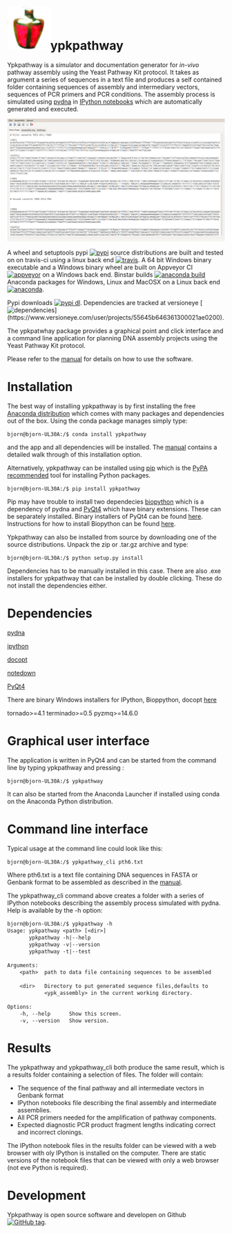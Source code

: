 <img src="https://raw.githubusercontent.com/BjornFJohansson/ypkpathway/master/icon.png" alt="Drawing" style="width: 100px;"/>ypkpathway
===========================

Ypkpathway is a simulator and documentation generator for _in-vivo_ pathway assembly using the Yeast Pathway Kit protocol. It takes as argument a series of
sequences in a text file and produces a self contained folder containing sequences of assembly and intermediary vectors, sequences of PCR primers and PCR conditions.
The assembly process is simulated using [pydna](https://github.com/BjornFJohansson/pydna) in [IPython notebooks](http://ipython.org/notebook.html) which are automatically generated and executed. 

[![screenshot](https://raw.githubusercontent.com/BjornFJohansson/ypkpathway/master/screenshot.png)](https://github.com/BjornFJohansson/ypkpathway)

A wheel and setuptools pypi [![pypi](https://img.shields.io/pypi/v/ypkpathway.png)](https://pypi.python.org/pypi/ypkpathway/)
 source distributions are built and tested on on travis-ci using a linux back end [![travis](https://travis-ci.org/BjornFJohansson/ypkpathway.svg)](https://travis-ci.org/BjornFJohansson/ypkpathway). A 64 bit Windows binary executable and a Windows binary wheel are built on Appveyor CI 
[![appveyor](https://ci.appveyor.com/api/projects/status/ol5ru8po7fx5cimj?svg=true)](https://ci.appveyor.com/project/BjornFJohansson/ypkpathway) on a Windows back end. Binstar builds [![anaconda build](https://anaconda.org/bjornfjohansson/ypkpathway/badges/build.svg)](https://anaconda.org/bjornfjohansson/ypkpathway/builds) Anaconda packages for Windows, Linux and MacOSX on a Linux back end [![anaconda](https://anaconda.org/bjornfjohansson/ypkpathway/badges/downloads.svg)](https://anaconda.org/bjornfjohansson/ypkpathway).

Pypi downloads [![pypi dl](https://img.shields.io/pypi/dm/ypkpathway.png)](https://pypi.python.org/pypi/ypkpathway/). Dependencies are tracked at versioneye 
[![dependencies](https://www.versioneye.com/user/projects/55645b646361300021ae0200/badge.svg?style=flat(Dependency%20Status)!)](https://www.versioneye.com/user/projects/55645b646361300021ae0200).


The ypkpatwhay package provides a graphical point and click interface and a command line application for planning DNA assembly projects 
using the Yeast Pathway Kit protocol.


Please refer to the [manual](https://github.com/BjornFJohansson/ypkpathway/blob/master/docs/manual.pdf) for details on how to use the software.


Installation
============

The best way of installing ypkpathway is by first installing the free [Anaconda distribution](https://store.continuum.io/cshop/anaconda/) which comes with
many packages and dependencies out of the box. Using the conda package manages simply type:

    bjorn@bjorn-UL30A:/$ conda install ypkpathway

and the app and all dependencies will be installed. The [manual](https://github.com/BjornFJohansson/ypkpathway/blob/master/docs/manual.pdf) contains a detailed 
walk through of this installation option.

Alternatively, ypkpathway can be installed using [pip](https://pypi.python.org/pypi/pip) which is the [PyPA recommended](https://python-packaging-user-guide.readthedocs.org/en/latest/current.html) tool for installing Python packages.

    bjorn@bjorn-UL30A:/$ pip install ypkpathway

Pip may have trouble to install two dependecies [biopython](https://pypi.python.org/pypi/biopython/1.65) which is a dependency of pydna and [PyQt4](https://pypi.python.org/pypi/PyQt4/4.11.4) which have binary extensions. 
These can be separately installed. Binary installers of PyQt4 can be found [here](http://www.riverbankcomputing.com/software/pyqt/download). Instructions for how to install Biopython can 
be found [here](http://biopython.org/wiki/Download).

Ypkpathway can also be installed from source by downloading one of the source distributions. Unpack the zip or .tar.gz archive and type:

    bjorn@bjorn-UL30A:/$ python setup.py install

Dependencies has to be manually installed in this case. There are also .exe installers for ypkpathway that can be installed by double clicking.
These do not install the dependencies either.

Dependencies
============

[pydna](https://pypi.python.org/pypi/pydna)

[ipython](https://pypi.python.org/pypi/ipython)

[docopt](https://pypi.python.org/pypi/docopt)

[notedown](https://pypi.python.org/pypi/notedown)

[PyQt4](https://pypi.python.org/pypi/PyQt4)


There are binary Windows installers for IPython, Bioppython, docopt [here](http://www.lfd.uci.edu/~gohlke/pythonlibs/) 


tornado>=4.1
terminado>=0.5
pyzmq>=14.6.0


Graphical user interface
========================

The application is written in PyQt4 and can be started from the command line by typing ypkpathway and pressing <enter>:

    bjorn@bjorn-UL30A:/$ ypkpathway

It can also be started from the Anaconda Launcher if installed using conda on the Anaconda Python distribution.


Command line interface
======================

Typical usage at the command line could look like this:

    bjorn@bjorn-UL30A:/$ ypkpathway_cli pth6.txt

Where pth6.txt is a text file containing DNA sequences in FASTA or Genbank format to be assembled as described in the [manual](https://github.com/BjornFJohansson/ypkpathway/blob/master/docs/manual.pdf).

The ypkpathway_cli command above creates a folder with a series of IPython notebooks describing 
the assembly process simulated with pydna. Help is available by the -h option:

    bjorn@bjorn-UL30A:/$ ypkpathway -h
    Usage: ypkpathway <path> [<dir>]
           ypkpathway -h|--help
           ypkpathway -v|--version
           ypkpathway -t|--test

    Arguments:
        <path>  path to data file containing sequences to be assembled

        <dir>   Directory to put generated sequence files,defaults to
                <ypk_assembly> in the current working directory.

    Options:
        -h, --help      Show this screen.
        -v, --version   Show version.


Results
=======


The ypkpathway and ypkpathway_cli both produce the same result, which is a results folder containing a selection of files.
The folder will contain:


-   The sequence of the final pathway and all intermediate vectors in Genbank format
-   IPython notebooks file describing the final assembly and intermediate assemblies.
-   All PCR primers needed for the amplification of pathway components.
-   Expected diagnostic PCR product fragment lengths indicating correct and incorrect clonings.

The IPython notebook files in the results folder can be viewed with a web browser with oly IPython is installed on the computer.
There are static versions of the notebook files that can be viewed with only a web browser (not eve Python is required).

Development
===========

Ypkpathway is open source software and developen on Github [![GitHub tag](https://img.shields.io/github/tag/BjornFJohansson/ypkpathway.svg)](https://github.com/BjornFJohansson/ypkpathway).



